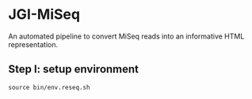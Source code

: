 # JGI-MiSeq
An automated pipeline to convert MiSeq reads into an informative HTML representation.

## Step I: setup environment
```
source bin/env.reseq.sh
```

